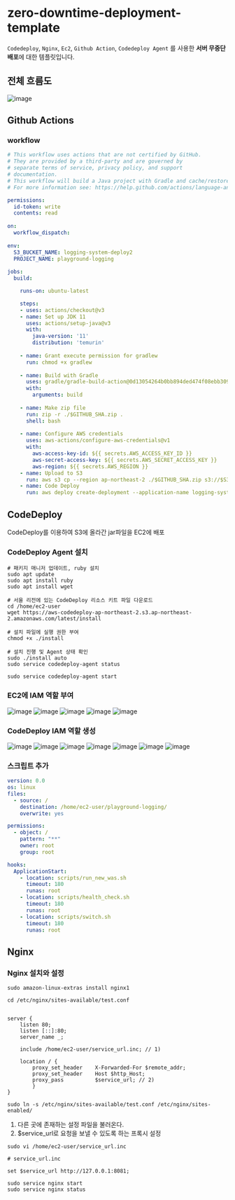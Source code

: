 # zero-downtime-deployment-template

`Codedeploy`, `Nginx`, `Ec2`, `Github Action`, `Codedeploy Agent` 를 사용한 **서버 무중단 배포**에 대한 템플릿입니다.


## 전체 흐름도

![image](https://user-images.githubusercontent.com/83503188/171546060-ab0aff64-f076-4d07-806d-330d2e91ec77.png)


## Github Actions

### workflow

```yaml
# This workflow uses actions that are not certified by GitHub.
# They are provided by a third-party and are governed by
# separate terms of service, privacy policy, and support
# documentation.
# This workflow will build a Java project with Gradle and cache/restore any dependencies to improve the workflow execution time
# For more information see: https://help.github.com/actions/language-and-framework-guides/building-and-testing-java-with-gradle

permissions:
  id-token: write
  contents: read
  
on:
  workflow_dispatch:
  
env: 
  S3_BUCKET_NAME: logging-system-deploy2
  PROJECT_NAME: playground-logging
  
jobs:
  build:

    runs-on: ubuntu-latest

    steps:
    - uses: actions/checkout@v3
    - name: Set up JDK 11
      uses: actions/setup-java@v3
      with:
        java-version: '11'
        distribution: 'temurin'
        
    - name: Grant execute permission for gradlew
      run: chmod +x gradlew 
      
    - name: Build with Gradle
      uses: gradle/gradle-build-action@0d13054264b0bb894ded474f08ebb30921341cee
      with:
        arguments: build
        
    - name: Make zip file
      run: zip -r ./$GITHUB_SHA.zip .
      shell: bash
    
    - name: Configure AWS credentials
      uses: aws-actions/configure-aws-credentials@v1
      with:
        aws-access-key-id: ${{ secrets.AWS_ACCESS_KEY_ID }}
        aws-secret-access-key: ${{ secrets.AWS_SECRET_ACCESS_KEY }}
        aws-region: ${{ secrets.AWS_REGION }}
    - name: Upload to S3
      run: aws s3 cp --region ap-northeast-2 ./$GITHUB_SHA.zip s3://$S3_BUCKET_NAME/$PROJECT_NAME/$GITHUB_SHA.zip
    - name: Code Deploy
      run: aws deploy create-deployment --application-name logging-system-deploy --deployment-config-name CodeDeployDefault.AllAtOnce --deployment-group-name develop --s3-location bucket=$S3_BUCKET_NAME,bundleType=zip,key=$PROJECT_NAME/$GITHUB_SHA.zip

```

## CodeDeploy

CodeDeploy를 이용하여 S3에 올라간 jar파일을 EC2에 배포

### CodeDeploy Agent 설치

```shell
# 패키지 매니저 업데이트, ruby 설치
sudo apt update
sudo apt install ruby
sudo apt install wget

# 서울 리전에 있는 CodeDeploy 리소스 키트 파일 다운로드
cd /home/ec2-user
wget https://aws-codedeploy-ap-northeast-2.s3.ap-northeast-2.amazonaws.com/latest/install

# 설치 파일에 실행 권한 부여
chmod +x ./install

# 설치 진행 및 Agent 상태 확인
sudo ./install auto
sudo service codedeploy-agent status

sudo service codedeploy-agent start
```

### EC2에 IAM 역할 부여
![image](https://user-images.githubusercontent.com/83503188/171547139-aaec53af-8249-463b-8aeb-0038dc576c21.png)
![image](https://user-images.githubusercontent.com/83503188/171547159-591db4f5-bdd4-41ed-afa1-b6f0de7ed043.png)
![image](https://user-images.githubusercontent.com/83503188/171547176-af61bb2b-5e60-403b-b38f-1d356bcaeb16.png)
![image](https://user-images.githubusercontent.com/83503188/171547202-d10c4340-7f59-42f5-ae58-50982dd6f9b1.png)
![image](https://user-images.githubusercontent.com/83503188/171547209-d1510930-6fc2-4c3f-9447-dc72bab89822.png)

### CodeDeploy IAM 역할 생성


![image](https://user-images.githubusercontent.com/83503188/171547266-43908295-ad29-404e-b7ef-59eb434a9952.png)
![image](https://user-images.githubusercontent.com/83503188/171547276-8cae58f8-d2af-433a-ba57-eb0ee3b71874.png)
![image](https://user-images.githubusercontent.com/83503188/171547286-375a91f5-2c70-4964-91a3-978bb2448234.png)
![image](https://user-images.githubusercontent.com/83503188/171547293-f1d6dcba-f360-48a9-8586-4b8a592521c6.png)
![image](https://user-images.githubusercontent.com/83503188/171547302-41ebff40-d225-4836-9fb0-2c1518c3b943.png)
![image](https://user-images.githubusercontent.com/83503188/171547314-73b703d6-23c5-4217-abb3-8b742b949248.png)
![image](https://user-images.githubusercontent.com/83503188/171547321-3e6c90c0-20aa-4a75-aa56-8a3dea5ff9e1.png)

### 스크립트 추가

```yaml
version: 0.0
os: linux
files:
  - source: /
    destination: /home/ec2-user/playground-logging/
    overwrite: yes

permissions:
  - object: /
    pattern: "**"
    owner: root
    group: root

hooks:
  ApplicationStart:
    - location: scripts/run_new_was.sh
      timeout: 180
      runas: root
    - location: scripts/health_check.sh
      timeout: 180
      runas: root
    - location: scripts/switch.sh
      timeout: 180
      runas: root
```

## Nginx

### Nginx 설치와 설정

```shell
sudo amazon-linux-extras install nginx1

cd /etc/nginx/sites-available/test.conf


```

```
server {
    listen 80;
    listen [::]:80;
    server_name _;

    include /home/ec2-user/service_url.inc; // 1)

    location / {
        proxy_set_header    X-Forwarded-For $remote_addr;
        proxy_set_header    Host $http_Host;
        proxy_pass          $service_url; // 2)
        }
}

```

```shell
sudo ln -s /etc/nginx/sites-available/test.conf /etc/nginx/sites-enabled/
```

1. 다른 곳에 존재하는 설정 파일을 불러온다.
2. $service_url로 요청을 보낼 수 있도록 하는 프록시 설정

```shell
sudo vi /home/ec2-user/service_url.inc
```

```
# service_url.inc

set $service_url http://127.0.0.1:8081;
```

```shell
sudo service nginx start
sudo service nginx status
```